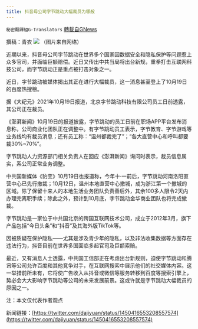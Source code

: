 ```yaml
---
title: 抖音母公司字节跳动大幅裁员为哪般
---
```

`秘密翻譯組G-Translators` [轉載自GNews](https://gnews.org/zh-hans/1606032/)

撰稿：青衣
![](https://assets.gnews.org/wp-content/uploads/2021/10/图片2-25.png)
（图片来自网络）

近期以来，抖音母公司字节跳动在世界多个国家因数据安全和隐私保护等问题惹上众多官司，并面临巨额赔偿。近日又传出中共当局将出台新规，重拳打击互联网科技公司，而字节跳动正是重点被打击对象之一。

近日，字节跳动被媒体揭出其正在进行大幅裁员，这一消息甚至登上了10月19日的百度热搜榜。

据《大纪元》2021年10月19日报道，北京字节跳动科技有限公司员工日前透露，其公司正在裁员。

《澎湃新闻》10月19日的报道披露，字节跳动的员工日前在职场APP平台发布消息称，公司商业化团队正在调整中。有字节跳动员工表示，字节教育、字节游戏等业务线均有裁员消息；还有员工称：“温州都裁完了”；“各大直营中心和呼叫都要裁30%~70%”。

字节跳动人力资源部门相关负责人在回应《澎湃新闻》询问时表示，裁员信息属实，系公司正常业务调整。

中共国新媒体《豹变》10月19日也报道称，今年十·一前后，字节跳动河南洛阳直营中心已先行撤裁；10月12日，温州本地直营中心撤城，成为浙江第一个撤城的区域。除了保留十来人的本地生活业务团队负责善后外，其余100多人限令2天内办理完离职手续；除此之外，预计到10月底，字节跳动金华商业团队也将完成撤裁。

字节跳动是一家位于中共国北京的跨国互联网技术公司，成立于2012年3月，旗下产品包括“今日头条”和“抖音”及其海外版TikTok等。

因被质疑在保护隐私——尤其是涉及青少年的隐私，以及非法收集数据等方面存在违法行为，抖音目前在世界多国面临多起官司及巨额索赔。

最近，又有消息人士透露，中共国工信部正在考虑出台新规则，迫使字节跳动和腾讯等公司允许百度和其他竞争对手，在互联网搜索中展示他们的社交媒体内容。这一举措前所未有，它将使广告收入从抖音或微信等服务转移到百度等搜索引擎上，势必会大大影响字节跳动等公司的未来发展前景。这或许就是字节跳动大幅裁员的原因之一。

注：本文仅代表作者观点

新闻链接：[https://twitter.com/dajiyuan/status/1450416553208557574](https://twitter.com/dajiyuan/status/1450416553208557574)
